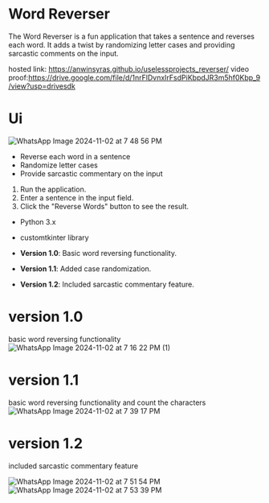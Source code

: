 # Word Reverser

The Word Reverser is a fun application that takes a sentence and reverses each word. It adds a twist by randomizing letter cases and providing sarcastic comments on the input.

 hosted link: https://anwinsyras.github.io/uselessprojects_reverser/
 video proof:https://drive.google.com/file/d/1nrFlDvnxIrFsdPiKbpdJR3m5hf0Kbp_9/view?usp=drivesdk

# Ui

![WhatsApp Image 2024-11-02 at 7 48 56 PM](https://github.com/user-attachments/assets/3f0340ad-5982-4c5c-9fe1-401e53a58f78)


- Reverse each word in a sentence
- Randomize letter cases
- Provide sarcastic commentary on the input

1. Run the application.
2. Enter a sentence in the input field.
3. Click the "Reverse Words" button to see the result.

- Python 3.x
- customtkinter library

- **Version 1.0**: Basic word reversing functionality.
- **Version 1.1**: Added case randomization.
- **Version 1.2**: Included sarcastic commentary feature.

# version 1.0
basic word reversing functionality
![WhatsApp Image 2024-11-02 at 7 16 22 PM (1)](https://github.com/user-attachments/assets/cb0cb5b0-80e2-4d52-b96a-8b2caa87f755)

# version 1.1
basic word reversing functionality and count the characters
![WhatsApp Image 2024-11-02 at 7 39 17 PM](https://github.com/user-attachments/assets/4318cdc5-4ad8-4a4a-ab32-b1c2fef855bd)

# version 1.2
included sarcastic commentary feature

![WhatsApp Image 2024-11-02 at 7 51 54 PM](https://github.com/user-attachments/assets/f8670156-8259-44b2-af19-163c2e30d44c)
![WhatsApp Image 2024-11-02 at 7 53 39 PM](https://github.com/user-attachments/assets/735d900d-ff80-48fb-a5b0-35f15921b5a8)



